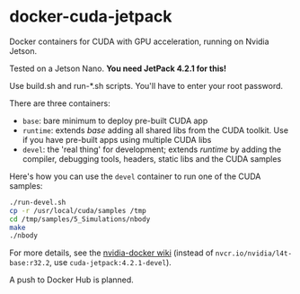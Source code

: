 # docker-cuda-jetpack
Docker containers for CUDA with GPU acceleration, running on Nvidia Jetson.

Tested on a Jetson Nano. **You need JetPack 4.2.1 for this!**

Use build.sh and run-*.sh scripts. You'll have to enter your root password.

There are three containers:

* `base`: bare minimum to deploy pre-built CUDA app
* `runtime`: extends *base* adding all shared libs from the CUDA toolkit. Use if you have pre-built apps using multiple CUDA libs
* `devel`: the 'real thing' for development; extends *runtime* by adding the compiler, debugging tools, headers, static libs and the CUDA samples

Here's how you can use the `devel` container to run one of the CUDA samples:

```bash
./run-devel.sh
cp -r /usr/local/cuda/samples /tmp
cd /tmp/samples/5_Simulations/nbody
make
./nbody
```

For more details, see the [nvidia-docker wiki](https://github.com/NVIDIA/nvidia-docker/wiki/NVIDIA-Container-Runtime-on-Jetson) (instead of `nvcr.io/nvidia/l4t-base:r32.2`, use `cuda-jetpack:4.2.1-devel`).

A push to Docker Hub is planned.